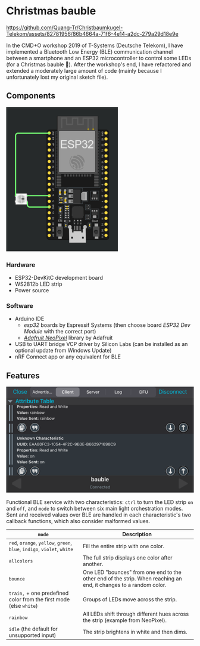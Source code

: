 # Christmas bauble

https://github.com/Quang-Tr/Christbaumkugel-Telekom/assets/82781956/86b4664a-71f6-4e14-a2dc-279a29d18e9e

In the CMD+O workshop 2019 of T-Systems (Deutsche Telekom), I have implemented a Bluetooth Low Energy (BLE) communication channel between a smartphone and an ESP32 microcontroller to control some LEDs (for a Christmas bauble 🎄).
After the workshop's end, I have refactored and extended a moderately large amount of code (mainly because I unfortunately lost my original sketch file).

## Components

![Connect the LED strip to pins 3V3, GND and GPIO14](circuit-diagram.png "Simple circuit diagram")

### Hardware

- ESP32-DevKitC development board
- WS2812b LED strip
- Power source

### Software

- Arduino IDE
  - *esp32* boards by Espressif Systems (then choose board *ESP32 Dev Module* with the correct port)
  - [*Adafruit NeoPixel*](https://github.com/adafruit/Adafruit_NeoPixel) library by Adafruit
- USB to UART bridge VCP driver by Silicon Labs (can be installed as an optional update from Windows Update)
- nRF Connect app or any equivalent for BLE

## Features

![nRF Connect app shows read and write values of two characteristics](nRF-connect.png "nRF Connect app")

Functional BLE service with two characteristics: `ctrl` to turn the LED strip `on` and `off`, and `mode` to switch between six main light orchestration modes.
Sent and received values over BLE are handled in each characteristic's two callback functions, which also consider malformed values.

| `mode`                                                                    | Description                                                                                                       |
|---------------------------------------------------------------------------|-------------------------------------------------------------------------------------------------------------------|
| `red`, `orange`, `yellow`, `green`, `blue`, `indigo`, `violet`, `white`   | Fill the entire strip with one color.                                                                             |
| `allcolors`                                                               | The full strip displays one color after another.                                                                  |
| `bounce`                                                                  | One LED "bounces" from one end to the other end of the strip. When reaching an end, it changes to a random color. |
| `train,` + one predefined color from the first mode (else `white`)        | Groups of LEDs move across the strip.                                                                             |
| `rainbow`                                                                 | All LEDs shift through different hues across the strip (example from NeoPixel).                                   |
| `idle` (the default for unsupported input)                                | The strip brightens in white and then dims.                                                                       |
